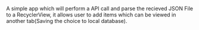 A simple app which will perform a API call and parse the recieved JSON File to a RecyclerView, it allows user to add items
which can be viewed in another tab(Saving the choice to local database).
